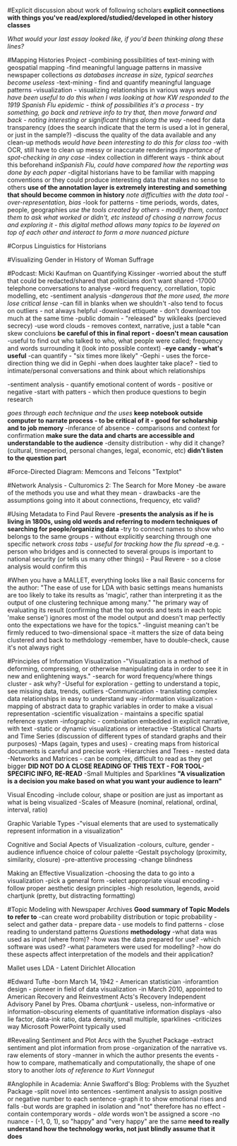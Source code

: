 #Explicit discussion about work of following scholars
**explicit connections with things you've read/explored/studied/developed in other history classes**

*What would your last essay looked like, if you'd been thinking along these lines?*

#Mapping Histories Project
-combining possibilities of text-mining with geospatial mapping
-find meaningful language patterns in massive newspaper collections
*as databases increase in size, typical searches become useless*
-text-mining - find and quantify meaningful language patterns
-visualization - visualizing relationships in various ways
*would have been useful to do this when I was looking at how KW responded to the 1919 Spanish Flu epidemic - think of possibilities*
*it's a process - try something, go back and retrieve info to try that, then move forward and back - noting interesting or significant things along the way*
-need for data transparency (does the search indicate that the term is used a lot in general, or just in the sample?)
-discuss the quality of the data available and any clean-up methods
*would have been interesting to do this for class too*
-with OCR, still have to clean up messy or inaccurate renderings
*importance of spot-checking in any case*
-index collection in different ways - think about this beforehand
*inSpanish Flu, could have compared how the reporting was done by each paper*
-digital historians have to be familiar with mapping conventions or they could produce 
interesting data that makes no sense to others
**use of the annotation layer is extremely interesting and something that should become common in history**
*note difficulties with the data tool - over-representation, bias*
-look for patterns - time periods, words, dates, people, geographies
*use the tools created by others - modify them, contact them to ask what worked or didn't, etc*
*instead of chosing a narrow focus and exploring it - this digital method allows many topics to be layered on top of each other and interact to form a more nuanced picture*

#Corpus Linguistics for Historians


#Visualizing Gender in History of Woman Suffrage


#Podcast: Micki Kaufman on Quantifying Kissinger
-worried about the stuff that could be redacted/shared that politicians don't want shared
-17000 telephone conversations to analyse
-word frequency, correllation, topic modelling, etc
-sentiment analysis
-*dangerous that the more used, the more lose critical lense*
-can fill in blanks when we shouldn't
-also tend to focus on outliers - not always helpful
-download ettiquete - don't download too much at the same time
-public domain - "released" by wikileaks (percieved secrecy)
-use word clouds - removes context, narrative, just a table *can skew concluions
**be careful of this in final report - doesn't mean causation**
-useful to find out who talked to who, what people were called; frequency and words surrounding it (look into possible context)
-**eye candy - what's useful**
-can quantify - "six times more likely"
-Gephi - uses the force-direction thing we did in Gephi
-when does laughter take place? - tied to intimate/personal conversations and think about which relationships

-sentiment analysis - quantify emotional content of words - positive or negative
-start with patters - which then produce questions to begin research

*goes through each technique and the uses*
**keep notebook outside computer to narrate process - to be critical of it - good for scholarship and to job memory**
-inferance of absence - comparisons and context for confirmation
**make sure the data and charts are accessible and understandable to the audience**
-density distribution - why did it change? (cultural, timeperiod, personal changes, legal, economic, etc)
**didn't listen to the question part**

#Force-Directed Diagram: Memcons and Telcons "Textplot"


#Network Analysis - Culturomics 2: The Search for More Money
-be aware of the methods you use and what they mean - drawbacks
-are the assumptions going into it about connections, frequency, etc valid?


#Using Metadata to Find Paul Revere
-**presents the analysis as if he is living in 1800s, using old words and referring to modern techniques of searching for people/organizing data**
-try to connect names to show who belongs to the same groups - without explicitly searching through one specific network
*cross tabs - useful for tracking how the flu spread*
-e.g. - person who bridges and is connected to several groups is important to national security (or tells us many other things) - Paul Revere - so a close analysis would confirm this


#When you have a MALLET, everything looks like a nail
Basic concerns for the author:
"The ease of use for LDA with basic settings means humanists are too likely to take its results as 'magic', rather than interpreting it as the output of one clustering technique among many."
"he primary way of evaluating its result (confirming that the top words and texts in each topic 'make sense') ignores most of the model output and doesn't map perfectly onto the expectations we have for the topics."
-linguist meaning can't be firmly reduced to two-dimensional space
-it matters the size of data being clustered and back to methdology
	-remember, have to double-check, cause it's not always right


#Principles of Information Visualization
-"Visualization is a method of deforming, compressing, or otherwise manipulating data in order to see it in new and enlightening ways."
-search for word frequency/where things cluster - ask why?
-Useful for exploration - getting to understand a topic, see missing data, trends, outliers
-Communication - translating complex data relationships in easy to understand way
-information visualization - mapping of abstract data to graphic variables in order to make a visual representation
-scientific visualization - maintains a specific spatial reference system
-infographic - combniation embedded in explicit narrative, with text
-static or dynamic visualizations or interactive 
-Statistical Charts and Time Series (discussion of different types of standard graphs and their purposes)
-Maps (again, types and uses) - creating maps from historical documents is careful and precise work
-Hierarchies and Trees - nested data
-Networks and Matrices - can be complex, difficult to read as they get bigger
**DID NOT DO A CLOSE READING OF THIS TEXT - FOR TOOL-SPECIFIC INFO, RE-READ**
-Small Multiples and Sparklines
**"A visualization is a decision you make based on what you want your audience to learn"**

Visual Encoding
-include colour, shape or position are just as important as what is being visualized
-Scales of Measure (nominal, relational, ordinal, interval, ratio)

Graphic Variable Types
-"visual elements that are used to systematically represent information in a visualization"

Cognitive and Social Apects of Visualization
-colours, culture, gender - audience influence choice of colour palette
-Gestalt psychology (proximity, similarity, closure)
-pre-attentive processing
-change blindness

Making an Effective Visualization
-choosing the data to go into a visualization
-pick a general form
-select appropriate visual encoding
-follow proper aesthetic design principles
	-high resolution, legends, avoid chartjunk (pretty, but distracting formatting)


#Topic Modeling with Newspaper Archives
**Good summary of Topic Models to refer to**
-can create word probability distribution or topic probability
-select and gather data - prepare data - use models to find patterns - close reading to understand patterns
*Questions* **methodology**
-what data was used as input (where from)?
-how was the data prepared for use?
-which software was used?
-what parameters were used for modelling?
-how do these aspects affect interpretation of the models and their application?

Mallet uses LDA - Latent Dirichlet Allocation


#Edward Tufte
-born March 14, 1942 - American statistician
-inforamtion design - pioneer in field of data visualization
-in March 2010, appointed to American Recovery and Reinvestment Acts's Recovery Independent Advisory Panel by Pres. Obama
*chartjunk* - useless, non-informative or information-obscuring elements of quantitative information displays
-also lie factor, data-ink ratio, data density, small multiple, sparklines
-criticizes way Microsoft PowerPoint typically used

#Revealing Sentiment and Plot Arcs with the Syuzhet Package
-extract sentiment and plot information from prose
-organization of the narrative vs. raw elements of story
-manner in which the author presents the events
-how to compare, mathematically and computationally, the shape of one story to another
*lots of reference to Kurt Vonnegut*

#Anglophile in Academia: Annie Swafford's Blog: Problems with the Syuzhet Package
-split novel into sentences
-sentiment analysis to assign positive or negative number to each sentence
-graph it to show emotional rises and falls
-but words are graphed in isolation and "not" therefore has no effect
-contain contemporary words - *olde* words won't be assigned a score
-no nuance - (-1, 0, 1), so "happy" and "very happy" are the same
**need to really understand how the technology works, not just blindly assume that it does**

